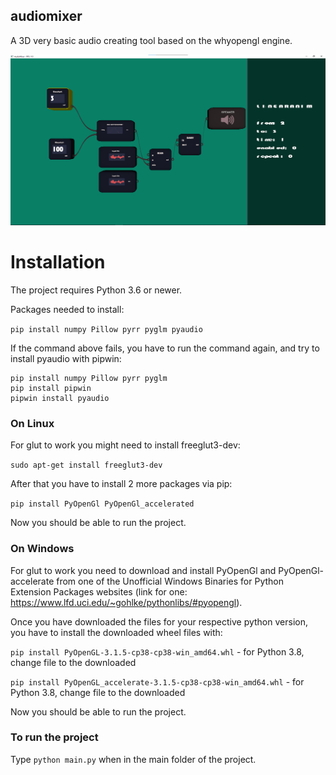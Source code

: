 ## audiomixer

A 3D very basic audio creating tool based on the whyopengl engine.

![sine wave as input frequency for square wave](https://github.com/sanyja2000/audiomixer/blob/master/screenshots/scrn7.png?raw=true)


# Installation

The project requires Python 3.6 or newer.

Packages needed to install:

```pip install numpy Pillow pyrr pyglm pyaudio```

If the command above fails, you have to run the command again, and try to install pyaudio with pipwin:
```
pip install numpy Pillow pyrr pyglm
pip install pipwin
pipwin install pyaudio
```

### On Linux
For glut to work you might need to install freeglut3-dev:

```sudo apt-get install freeglut3-dev```

After that you have to install 2 more packages via pip:

```pip install PyOpenGl PyOpenGl_accelerated```

Now you should be able to run the project.

### On Windows
For glut to work you need to download and install PyOpenGl and PyOpenGl-accelerate from one of the Unofficial Windows Binaries for Python Extension Packages websites
(link for one: https://www.lfd.uci.edu/~gohlke/pythonlibs/#pyopengl).

Once you have downloaded the files for your respective python version, you have to install the downloaded wheel files with:

`pip install PyOpenGL-3.1.5-cp38-cp38-win_amd64.whl` - for Python 3.8, change file to the downloaded

`pip install PyOpenGL_accelerate-3.1.5-cp38-cp38-win_amd64.whl` - for Python 3.8, change file to the downloaded

Now you should be able to run the project.

### To run the project
Type 
```python main.py```
when in the main folder of the project.